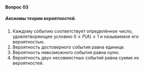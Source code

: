 #### Вопрос 03

##### Аксиомы теории вероятностей.

1. Каждому событию соответствует определённое число, удовлетворяющее условию $0 \leq P(A) \leq 1$ и называемое его вероятностью.
1. Вероятность достоверного события равна единице.
1. Вероятность невозможного события равна нулю.
1. Вероятность двух несовместных событий равна сумме их вероятностей.